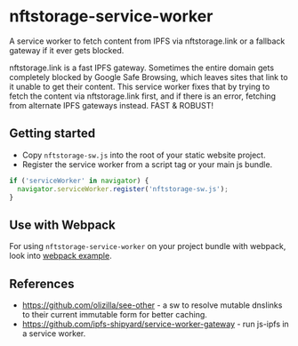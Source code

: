 # nftstorage-service-worker

A service worker to fetch content from IPFS via nftstorage.link or a fallback gateway if it ever gets blocked.

nftstorage.link is a fast IPFS gateway. Sometimes the entire domain gets completely blocked by Google Safe Browsing, which leaves sites that link to it unable to get their content. This service worker fixes that by trying to fetch the content via nftstorage.link first, and if there is an error, fetching from alternate IPFS gateways instead. FAST & ROBUST!

## Getting started

- Copy `nftstorage-sw.js` into the root of your static website project.
- Register the service worker from a script tag or your main js bundle.
```js
if ('serviceWorker' in navigator) {
  navigator.serviceWorker.register('nftstorage-sw.js');
}
```

## Use with Webpack

For using `nftstorage-service-worker` on your project bundle with webpack, look into [webpack example](./example/webpack/).

## References

- https://github.com/olizilla/see-other - a sw to resolve mutable dnslinks to their current immutable form for better caching.
- https://github.com/ipfs-shipyard/service-worker-gateway - run js-ipfs in a service worker.
